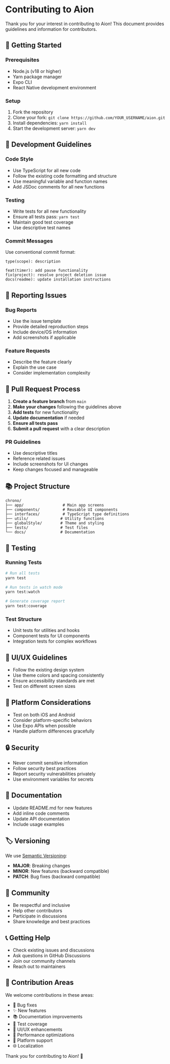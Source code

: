 # Contributing to Aion

Thank you for your interest in contributing to Aion! This document provides guidelines and information for contributors.

## 🚀 Getting Started

### Prerequisites
- Node.js (v18 or higher)
- Yarn package manager
- Expo CLI
- React Native development environment

### Setup
1. Fork the repository
2. Clone your fork: `git clone https://github.com/YOUR_USERNAME/aion.git`
3. Install dependencies: `yarn install`
4. Start the development server: `yarn dev`

## 📝 Development Guidelines

### Code Style
- Use TypeScript for all new code
- Follow the existing code formatting and structure
- Use meaningful variable and function names
- Add JSDoc comments for all new functions

### Testing
- Write tests for all new functionality
- Ensure all tests pass: `yarn test`
- Maintain good test coverage
- Use descriptive test names

### Commit Messages
Use conventional commit format:
```
type(scope): description

feat(timer): add pause functionality
fix(project): resolve project deletion issue
docs(readme): update installation instructions
```

## 🐛 Reporting Issues

### Bug Reports
- Use the issue template
- Provide detailed reproduction steps
- Include device/OS information
- Add screenshots if applicable

### Feature Requests
- Describe the feature clearly
- Explain the use case
- Consider implementation complexity

## 🔧 Pull Request Process

1. **Create a feature branch** from `main`
2. **Make your changes** following the guidelines above
3. **Add tests** for new functionality
4. **Update documentation** if needed
5. **Ensure all tests pass**
6. **Submit a pull request** with a clear description

### PR Guidelines
- Use descriptive titles
- Reference related issues
- Include screenshots for UI changes
- Keep changes focused and manageable

## 📚 Project Structure

```
chrono/
├── app/                 # Main app screens
├── components/          # Reusable UI components
├── interfaces/          # TypeScript type definitions
├── utils/              # Utility functions
├── globalStyle/        # Theme and styling
├── tests/              # Test files
└── docs/               # Documentation
```

## 🧪 Testing

### Running Tests
```bash
# Run all tests
yarn test

# Run tests in watch mode
yarn test:watch

# Generate coverage report
yarn test:coverage
```

### Test Structure
- Unit tests for utilities and hooks
- Component tests for UI components
- Integration tests for complex workflows

## 🎨 UI/UX Guidelines

- Follow the existing design system
- Use theme colors and spacing consistently
- Ensure accessibility standards are met
- Test on different screen sizes

## 📱 Platform Considerations

- Test on both iOS and Android
- Consider platform-specific behaviors
- Use Expo APIs when possible
- Handle platform differences gracefully

## 🔒 Security

- Never commit sensitive information
- Follow security best practices
- Report security vulnerabilities privately
- Use environment variables for secrets

## 📖 Documentation

- Update README.md for new features
- Add inline code comments
- Update API documentation
- Include usage examples

## 🏷️ Versioning

We use [Semantic Versioning](https://semver.org/):
- **MAJOR**: Breaking changes
- **MINOR**: New features (backward compatible)
- **PATCH**: Bug fixes (backward compatible)

## 🤝 Community

- Be respectful and inclusive
- Help other contributors
- Participate in discussions
- Share knowledge and best practices

## 📞 Getting Help

- Check existing issues and discussions
- Ask questions in GitHub Discussions
- Join our community channels
- Reach out to maintainers

## 🎯 Contribution Areas

We welcome contributions in these areas:
- 🐛 Bug fixes
- ✨ New features
- 📚 Documentation improvements
- 🧪 Test coverage
- 🎨 UI/UX enhancements
- 🔧 Performance optimizations
- 📱 Platform support
- 🌐 Localization

Thank you for contributing to Aion! 🚀
